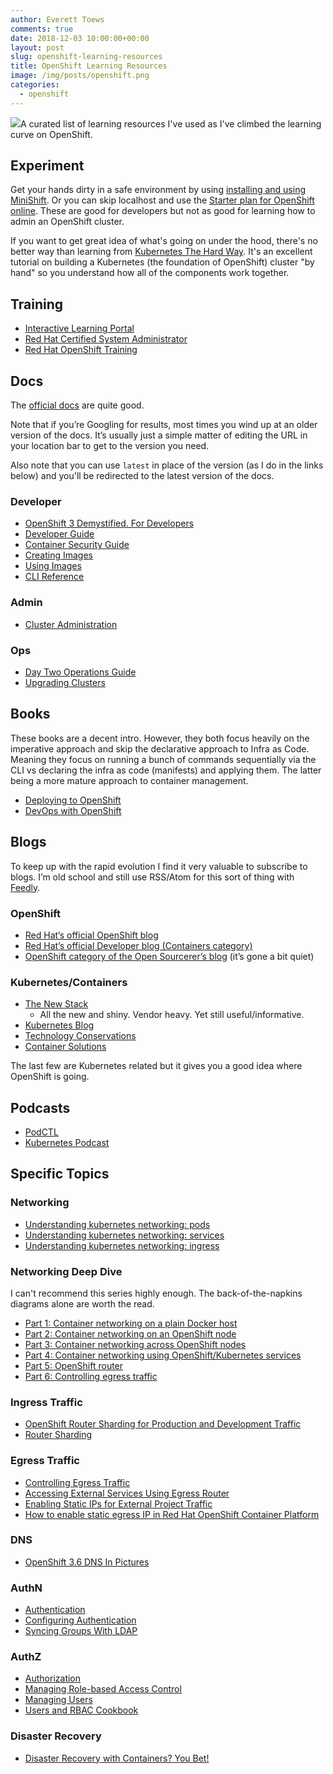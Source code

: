 ```yaml
---
author: Everett Toews
comments: true
date: 2018-12-03 10:00:00+00:00
layout: post
slug: openshift-learning-resources
title: OpenShift Learning Resources
image: /img/posts/openshift.png
categories:
  - openshift
---
```

<img class="img-right" src="{{ page.image }}"/>A curated list of learning resources I've used as I've climbed the learning curve on OpenShift.

<!--more-->

## Experiment

Get your hands dirty in a safe environment by using [installing and using MiniShift](https://docs.openshift.org/latest/minishift/index.html). Or you can skip localhost and use the [Starter plan for OpenShift online](https://www.openshift.com/products/online/). These are good for developers but not as good for learning how to admin an OpenShift cluster.

If you want to get great idea of what's going on under the hood, there's no better way than learning from [Kubernetes The Hard Way](https://github.com/kelseyhightower/kubernetes-the-hard-way). It's an excellent tutorial on building a Kubernetes (the foundation of OpenShift) cluster "by hand" so you understand how all of the components work together.

## Training

* [Interactive Learning Portal](https://learn.openshift.com/)
* [Red Hat Certified System Administrator](https://www.redhat.com/en/services/certification/rhcsa)
* [Red Hat OpenShift Training](https://www.redhat.com/en/services/training/courses-by-curriculum#OpenShift)

## Docs

The [official docs](https://docs.openshift.com/container-platform/latest/welcome/index.html) are quite good.

Note that if you’re Googling for results, most times you wind up at an older version of the docs. It’s usually just a simple matter of editing the URL in your location bar to get to the version you need.

Also note that you can use `latest` in place of the version (as I do in the links below) and you'll be redirected to the latest version of the docs.

### Developer

* [OpenShift 3 Demystified. For Developers](http://platform.deloitte.com.au/articles/2017/openshift-3-demystified-for-developers/)
* [Developer Guide](https://docs.openshift.com/container-platform/latest/dev_guide/index.html)
* [Container Security Guide](https://docs.openshift.com/container-platform/latest/security/index.html)
* [Creating Images](https://docs.openshift.com/container-platform/latest/creating_images/index.html)
* [Using Images](https://docs.openshift.com/container-platform/latest/using_images/index.html)
* [CLI Reference](https://docs.openshift.com/container-platform/latest/cli_reference/index.html)

### Admin

* [Cluster Administration](https://docs.openshift.com/container-platform/latest/admin_guide/index.html)

### Ops

* [Day Two Operations Guide](https://docs.openshift.com/container-platform/latest/day_two_guide/index.html)
* [Upgrading Clusters](https://docs.openshift.com/container-platform/latest/upgrading/index.html)

## Books

These books are a decent intro. However, they both focus heavily on the imperative approach and skip the declarative approach to Infra as Code. Meaning they focus on running a bunch of commands sequentially via the CLI vs declaring the infra as code (manifests) and applying them. The latter being a more mature approach to container management.

* [Deploying to OpenShift](https://www.openshift.com/deploying-to-openshift/)
* [DevOps with OpenShift](https://www.openshift.com/devops-with-openshift/)

## Blogs

To keep up with the rapid evolution I find it very valuable to subscribe to blogs. I’m old school and still use RSS/Atom for this sort of thing with [Feedly](https://feedly.com/).

### OpenShift

* [Red Hat’s official OpenShift blog](https://blog.openshift.com/)
* [Red Hat’s official Developer blog (Containers category)](https://developers.redhat.com/blog/category/topics/containers/)
* [OpenShift category of the Open Sourcerer’s blog](http://www.opensourcerers.org/category/paas/openshift/) (it’s gone a bit quiet)

### Kubernetes/Containers

* [The New Stack](https://thenewstack.io/)
  * All the new and shiny. Vendor heavy. Yet still useful/informative.
* [Kubernetes Blog](https://kubernetes.io/blog/)
* [Technology Conservations](https://technologyconversations.com/)
* [Container Solutions](https://container-solutions.com/blog/)

The last few are Kubernetes related but it gives you a good idea where OpenShift is going.

## Podcasts

* [PodCTL](https://blog.openshift.com/tag/podctl/)
* [Kubernetes Podcast](https://kubernetespodcast.com/)

## Specific Topics

### Networking

* [Understanding kubernetes networking: pods](https://medium.com/google-cloud/understanding-kubernetes-networking-pods-7117dd28727)
* [Understanding kubernetes networking: services](https://medium.com/google-cloud/understanding-kubernetes-networking-services-f0cb48e4cc82)
* [Understanding kubernetes networking: ingress](https://medium.com/google-cloud/understanding-kubernetes-networking-ingress-1bc341c84078)

### Networking Deep Dive

I can't recommend this series highly enough. The back-of-the-napkins diagrams alone are worth the read.

* [Part 1: Container networking on a plain Docker host](http://www.opensourcerers.org/openshift-3-1-networking-from-a-containerworkload-point-of-view-part-1-container-networking-on-a-plain-docker-host/)
* [Part 2: Container networking on an OpenShift node](http://www.opensourcerers.org/openshift-networking-from-a-containerworkload-point-of-view-part-2-container-networking-on-an-openshift-node/)
* [Part 3: Container networking across OpenShift nodes](http://www.opensourcerers.org/openshift-networking-from-a-containerworkload-point-of-view-part-3-container-networking-across-openshift-nodes/)
* [Part 4: Container networking using OpenShift/Kubernetes services](http://www.opensourcerers.org/openshift-networking-from-a-containerworkload-point-of-view-part-3-container-networking-using-openshiftkubernetes-services/)
* [Part 5: OpenShift router](http://www.opensourcerers.org/openshift-networking-from-a-containerworkload-point-of-view-part-5-openshift-router/)
* [Part 6: Controlling egress traffic](http://www.opensourcerers.org/openshift-networking-from-a-containerworkload-point-of-view-part-6-controlling-egress-traffic/)

### Ingress Traffic

* [OpenShift Router Sharding for Production and Development Traffic](https://blog.openshift.com/openshift-router-sharding-for-production-and-development-traffic/)
* [Router Sharding](https://docs.openshift.com/container-platform/3.9/architecture/networking/routes.html#router-sharding)

### Egress Traffic

* [Controlling Egress Traffic](https://docs.openshift.com/container-platform/3.9/admin_guide/managing_networking.html#admin-guide-controlling-egress-traffic)
* [Accessing External Services Using Egress Router](https://blog.openshift.com/accessing-external-services-using-egress-router/)
* [Enabling Static IPs for External Project Traffic](https://docs.openshift.com/container-platform/3.9/admin_guide/managing_networking.html#enabling-static-ips-for-external-project-traffic)
* [How to enable static egress IP in Red Hat OpenShift Container Platform](https://www.redhat.com/en/blog/how-enable-static-egress-ip-red-hat-openshift-container-platform)

### DNS

* [OpenShift 3.6 DNS In Pictures](https://zwischenzugs.com/2017/10/21/openshift-3-6-dns-in-pictures/)

### AuthN

* [Authentication](https://docs.openshift.com/container-platform/latest/architecture/additional_concepts/authentication.html)
* [Configuring Authentication](https://docs.openshift.com/container-platform/latest/install_config/configuring_authentication.html)
* [Syncing Groups With LDAP](https://docs.openshift.com/container-platform/latest/install_config/syncing_groups_with_ldap.html)

### AuthZ

* [Authorization](https://docs.openshift.com/container-platform/latest/architecture/additional_concepts/authorization.html)
* [Managing Role-based Access Control](https://docs.openshift.com/container-platform/latest/admin_guide/manage_rbac.html)
* [Managing Users](https://docs.openshift.com/container-platform/latest/admin_guide/manage_users.html)
* [Users and RBAC Cookbook](https://github.com/openshift-evangelists/openshift-cookbook/tree/master/users-and-role-based-access-control)

### Disaster Recovery

* [Disaster Recovery with Containers? You Bet!](https://keithtenzer.com/2018/03/21/disaster-recovery-with-containers-you-bet/)
